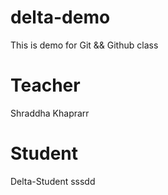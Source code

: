 # delta-demo
This is demo for Git &amp;&amp; Github class

# Teacher
Shraddha Khaprarr

# Student
Delta-Student sssdd
